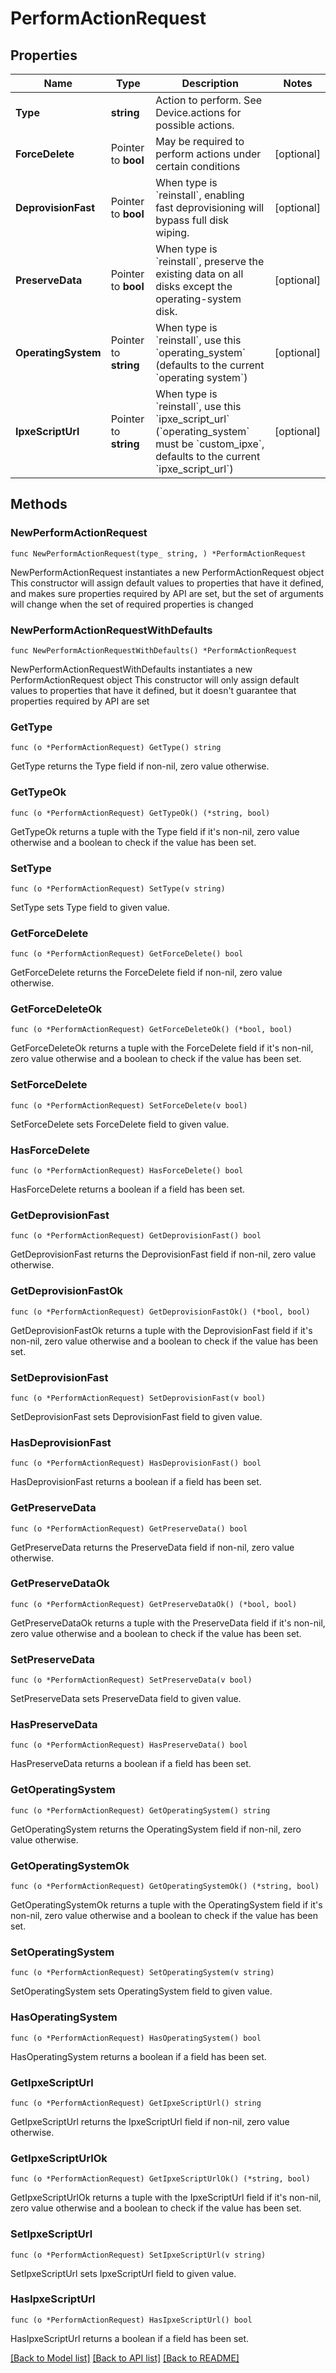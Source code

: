 # PerformActionRequest

## Properties

Name | Type | Description | Notes
------------ | ------------- | ------------- | -------------
**Type** | **string** | Action to perform. See Device.actions for possible actions. | 
**ForceDelete** | Pointer to **bool** | May be required to perform actions under certain conditions | [optional] 
**DeprovisionFast** | Pointer to **bool** | When type is &#x60;reinstall&#x60;, enabling fast deprovisioning will bypass full disk wiping. | [optional] 
**PreserveData** | Pointer to **bool** | When type is &#x60;reinstall&#x60;, preserve the existing data on all disks except the operating-system disk. | [optional] 
**OperatingSystem** | Pointer to **string** | When type is &#x60;reinstall&#x60;, use this &#x60;operating_system&#x60; (defaults to the current &#x60;operating system&#x60;) | [optional] 
**IpxeScriptUrl** | Pointer to **string** | When type is &#x60;reinstall&#x60;, use this &#x60;ipxe_script_url&#x60; (&#x60;operating_system&#x60; must be &#x60;custom_ipxe&#x60;, defaults to the current &#x60;ipxe_script_url&#x60;) | [optional] 

## Methods

### NewPerformActionRequest

`func NewPerformActionRequest(type_ string, ) *PerformActionRequest`

NewPerformActionRequest instantiates a new PerformActionRequest object
This constructor will assign default values to properties that have it defined,
and makes sure properties required by API are set, but the set of arguments
will change when the set of required properties is changed

### NewPerformActionRequestWithDefaults

`func NewPerformActionRequestWithDefaults() *PerformActionRequest`

NewPerformActionRequestWithDefaults instantiates a new PerformActionRequest object
This constructor will only assign default values to properties that have it defined,
but it doesn't guarantee that properties required by API are set

### GetType

`func (o *PerformActionRequest) GetType() string`

GetType returns the Type field if non-nil, zero value otherwise.

### GetTypeOk

`func (o *PerformActionRequest) GetTypeOk() (*string, bool)`

GetTypeOk returns a tuple with the Type field if it's non-nil, zero value otherwise
and a boolean to check if the value has been set.

### SetType

`func (o *PerformActionRequest) SetType(v string)`

SetType sets Type field to given value.


### GetForceDelete

`func (o *PerformActionRequest) GetForceDelete() bool`

GetForceDelete returns the ForceDelete field if non-nil, zero value otherwise.

### GetForceDeleteOk

`func (o *PerformActionRequest) GetForceDeleteOk() (*bool, bool)`

GetForceDeleteOk returns a tuple with the ForceDelete field if it's non-nil, zero value otherwise
and a boolean to check if the value has been set.

### SetForceDelete

`func (o *PerformActionRequest) SetForceDelete(v bool)`

SetForceDelete sets ForceDelete field to given value.

### HasForceDelete

`func (o *PerformActionRequest) HasForceDelete() bool`

HasForceDelete returns a boolean if a field has been set.

### GetDeprovisionFast

`func (o *PerformActionRequest) GetDeprovisionFast() bool`

GetDeprovisionFast returns the DeprovisionFast field if non-nil, zero value otherwise.

### GetDeprovisionFastOk

`func (o *PerformActionRequest) GetDeprovisionFastOk() (*bool, bool)`

GetDeprovisionFastOk returns a tuple with the DeprovisionFast field if it's non-nil, zero value otherwise
and a boolean to check if the value has been set.

### SetDeprovisionFast

`func (o *PerformActionRequest) SetDeprovisionFast(v bool)`

SetDeprovisionFast sets DeprovisionFast field to given value.

### HasDeprovisionFast

`func (o *PerformActionRequest) HasDeprovisionFast() bool`

HasDeprovisionFast returns a boolean if a field has been set.

### GetPreserveData

`func (o *PerformActionRequest) GetPreserveData() bool`

GetPreserveData returns the PreserveData field if non-nil, zero value otherwise.

### GetPreserveDataOk

`func (o *PerformActionRequest) GetPreserveDataOk() (*bool, bool)`

GetPreserveDataOk returns a tuple with the PreserveData field if it's non-nil, zero value otherwise
and a boolean to check if the value has been set.

### SetPreserveData

`func (o *PerformActionRequest) SetPreserveData(v bool)`

SetPreserveData sets PreserveData field to given value.

### HasPreserveData

`func (o *PerformActionRequest) HasPreserveData() bool`

HasPreserveData returns a boolean if a field has been set.

### GetOperatingSystem

`func (o *PerformActionRequest) GetOperatingSystem() string`

GetOperatingSystem returns the OperatingSystem field if non-nil, zero value otherwise.

### GetOperatingSystemOk

`func (o *PerformActionRequest) GetOperatingSystemOk() (*string, bool)`

GetOperatingSystemOk returns a tuple with the OperatingSystem field if it's non-nil, zero value otherwise
and a boolean to check if the value has been set.

### SetOperatingSystem

`func (o *PerformActionRequest) SetOperatingSystem(v string)`

SetOperatingSystem sets OperatingSystem field to given value.

### HasOperatingSystem

`func (o *PerformActionRequest) HasOperatingSystem() bool`

HasOperatingSystem returns a boolean if a field has been set.

### GetIpxeScriptUrl

`func (o *PerformActionRequest) GetIpxeScriptUrl() string`

GetIpxeScriptUrl returns the IpxeScriptUrl field if non-nil, zero value otherwise.

### GetIpxeScriptUrlOk

`func (o *PerformActionRequest) GetIpxeScriptUrlOk() (*string, bool)`

GetIpxeScriptUrlOk returns a tuple with the IpxeScriptUrl field if it's non-nil, zero value otherwise
and a boolean to check if the value has been set.

### SetIpxeScriptUrl

`func (o *PerformActionRequest) SetIpxeScriptUrl(v string)`

SetIpxeScriptUrl sets IpxeScriptUrl field to given value.

### HasIpxeScriptUrl

`func (o *PerformActionRequest) HasIpxeScriptUrl() bool`

HasIpxeScriptUrl returns a boolean if a field has been set.


[[Back to Model list]](../README.md#documentation-for-models) [[Back to API list]](../README.md#documentation-for-api-endpoints) [[Back to README]](../README.md)


